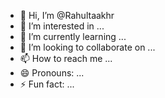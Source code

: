 - 👋 Hi, I’m @Rahultaakhr
- 👀 I’m interested in ...
- 🌱 I’m currently learning ...
- 💞️ I’m looking to collaborate on ...
- 📫 How to reach me ...
- 😄 Pronouns: ...
- ⚡ Fun fact: ...

<!---
Rahultaakhr/Rahultaakhr is a ✨ special ✨ repository because its `README.md` (this file) appears on your GitHub profile.
You can click the Preview link to take a look at your changes.
--->
